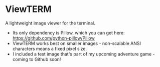 # ViewTERM
A lightweight image viewer for the terminal.

- Its only dependency is Pillow, which you can get here: https://github.com/python-pillow/Pillow
- ViewTERM works best on smaller images - non-scalable ANSI characters means a fixed pixel size.
- I included a test image that's part of my upcoming adventure game - coming to Github soon!
